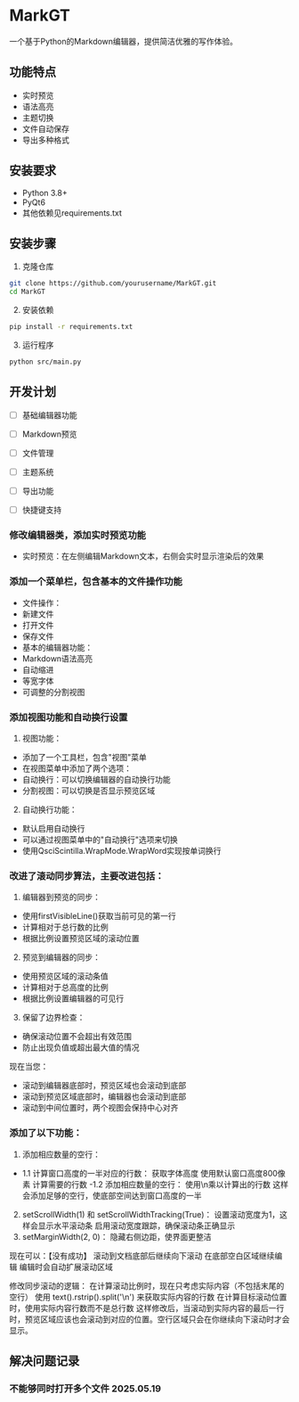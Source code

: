 # MarkGT

一个基于Python的Markdown编辑器，提供简洁优雅的写作体验。

## 功能特点

- 实时预览
- 语法高亮
- 主题切换
- 文件自动保存
- 导出多种格式

## 安装要求

- Python 3.8+
- PyQt6
- 其他依赖见requirements.txt

## 安装步骤

1. 克隆仓库
```bash
git clone https://github.com/yourusername/MarkGT.git
cd MarkGT
```

2. 安装依赖
```bash
pip install -r requirements.txt
```

3. 运行程序
```bash
python src/main.py
```

## 开发计划

- [ ] 基础编辑器功能
- [ ] Markdown预览
- [ ] 文件管理
- [ ] 主题系统
- [ ] 导出功能
- [ ] 快捷键支持 


### 修改编辑器类，添加实时预览功能
- 实时预览：在左侧编辑Markdown文本，右侧会实时显示渲染后的效果

### 添加一个菜单栏，包含基本的文件操作功能
- 文件操作：
 - 新建文件
 - 打开文件
 - 保存文件
- 基本的编辑器功能：
 - Markdown语法高亮
 - 自动缩进
 - 等宽字体
 - 可调整的分割视图

### 添加视图功能和自动换行设置
1. 视图功能：
- 添加了一个工具栏，包含"视图"菜单
- 在视图菜单中添加了两个选项：
 - 自动换行：可以切换编辑器的自动换行功能
 - 分割视图：可以切换是否显示预览区域
2. 自动换行功能：
- 默认启用自动换行
- 可以通过视图菜单中的"自动换行"选项来切换
- 使用QsciScintilla.WrapMode.WrapWord实现按单词换行

### 改进了滚动同步算法，主要改进包括：
1. 编辑器到预览的同步：
- 使用firstVisibleLine()获取当前可见的第一行
- 计算相对于总行数的比例
- 根据比例设置预览区域的滚动位置
2. 预览到编辑器的同步：
- 使用预览区域的滚动条值
- 计算相对于总高度的比例
- 根据比例设置编辑器的可见行
3. 保留了边界检查：
- 确保滚动位置不会超出有效范围
- 防止出现负值或超出最大值的情况

现在当您：
- 滚动到编辑器底部时，预览区域也会滚动到底部
- 滚动到预览区域底部时，编辑器也会滚动到底部
- 滚动到中间位置时，两个视图会保持中心对齐

### 添加了以下功能：
1. 添加相应数量的空行：
- 1.1 计算窗口高度的一半对应的行数：
获取字体高度
使用默认窗口高度800像素
计算需要的行数
 -1.2 添加相应数量的空行：
使用\n乘以计算出的行数
这样会添加足够的空行，使底部空间达到窗口高度的一半
2. setScrollWidth(1) 和 setScrollWidthTracking(True)：
设置滚动宽度为1，这样会显示水平滚动条
启用滚动宽度跟踪，确保滚动条正确显示
3. setMarginWidth(2, 0)：
隐藏右侧边距，使界面更整洁

现在可以：【没有成功】
滚动到文档底部后继续向下滚动
在底部空白区域继续编辑
编辑时会自动扩展滚动区域


修改同步滚动的逻辑：
在计算滚动比例时，现在只考虑实际内容（不包括末尾的空行）
使用 text().rstrip().split('\n') 来获取实际内容的行数
在计算目标滚动位置时，使用实际内容行数而不是总行数
这样修改后，当滚动到实际内容的最后一行时，预览区域应该也会滚动到对应的位置。空行区域只会在你继续向下滚动时才会显示。

## 解决问题记录
### 不能够同时打开多个文件 2025.05.19